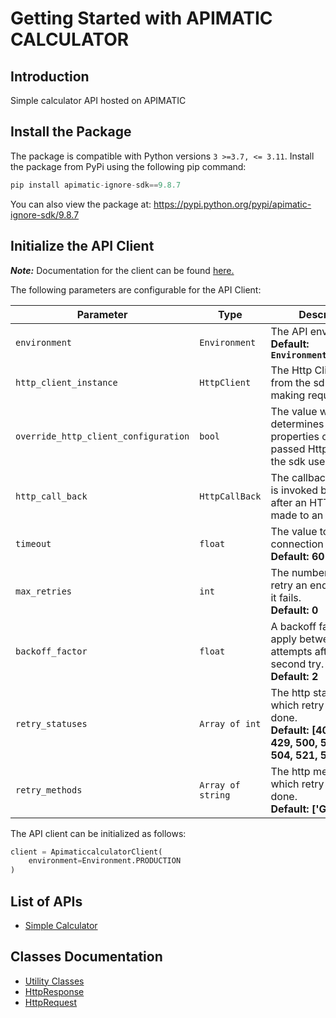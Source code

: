 
# Getting Started with APIMATIC CALCULATOR

## Introduction

Simple calculator API hosted on APIMATIC

## Install the Package

The package is compatible with Python versions `3 >=3.7, <= 3.11`.
Install the package from PyPi using the following pip command:

```python
pip install apimatic-ignore-sdk==9.8.7
```

You can also view the package at:
https://pypi.python.org/pypi/apimatic-ignore-sdk/9.8.7

## Initialize the API Client

**_Note:_** Documentation for the client can be found [here.](https://www.github.com/Syed-Subtain/apimatic-ignore-python-sdk/tree/9.8.7/doc/client.md)

The following parameters are configurable for the API Client:

| Parameter | Type | Description |
|  --- | --- | --- |
| `environment` | `Environment` | The API environment. <br> **Default: `Environment.PRODUCTION`** |
| `http_client_instance` | `HttpClient` | The Http Client passed from the sdk user for making requests |
| `override_http_client_configuration` | `bool` | The value which determines to override properties of the passed Http Client from the sdk user |
| `http_call_back` | `HttpCallBack` | The callback value that is invoked before and after an HTTP call is made to an endpoint |
| `timeout` | `float` | The value to use for connection timeout. <br> **Default: 60** |
| `max_retries` | `int` | The number of times to retry an endpoint call if it fails. <br> **Default: 0** |
| `backoff_factor` | `float` | A backoff factor to apply between attempts after the second try. <br> **Default: 2** |
| `retry_statuses` | `Array of int` | The http statuses on which retry is to be done. <br> **Default: [408, 413, 429, 500, 502, 503, 504, 521, 522, 524]** |
| `retry_methods` | `Array of string` | The http methods on which retry is to be done. <br> **Default: ['GET', 'PUT']** |

The API client can be initialized as follows:

```python
client = ApimaticcalculatorClient(
    environment=Environment.PRODUCTION
)
```

## List of APIs

* [Simple Calculator](https://www.github.com/Syed-Subtain/apimatic-ignore-python-sdk/tree/9.8.7/doc/controllers/simple-calculator.md)

## Classes Documentation

* [Utility Classes](https://www.github.com/Syed-Subtain/apimatic-ignore-python-sdk/tree/9.8.7/doc/utility-classes.md)
* [HttpResponse](https://www.github.com/Syed-Subtain/apimatic-ignore-python-sdk/tree/9.8.7/doc/http-response.md)
* [HttpRequest](https://www.github.com/Syed-Subtain/apimatic-ignore-python-sdk/tree/9.8.7/doc/http-request.md)

